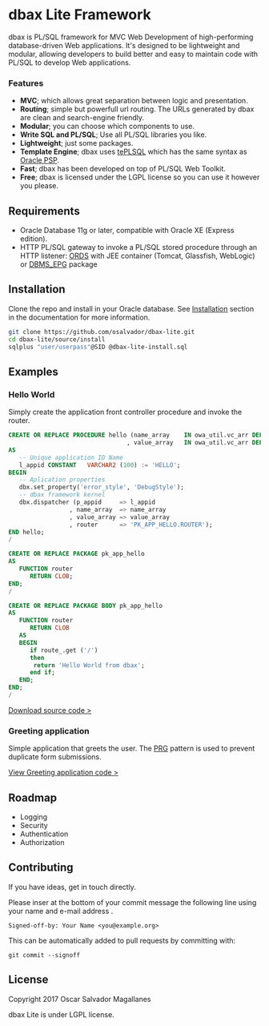# dbax Lite Framework
dbax is PL/SQL framework for MVC Web Development of high-performing database-driven Web applications. It's designed to be lightweight and modular, allowing developers to build better and easy to maintain code with PL/SQL to develop Web applications. 

### Features

* **MVC**; which allows great separation between logic and presentation. 
* **Routing**; simple but powerfull url routing. The URLs generated by dbax are clean and search-engine friendly.
* **Modular**; you can choose which components to use.
* **Write SQL and PL/SQL**; Use all PL/SQL libraries you like.
* **Lightweight**; just some packages. 
* **Template Engine**; dbax uses [tePLSQL] which has the same syntax as [Oracle PSP].
* **Fast**; dbax has been developed on top of PL/SQL Web Toolkit.
* **Free**; dbax is licensed under the LGPL license so you can use it however you please. 

[tePLSQL]: https://github.com/osalvador/tePLSQL
[Oracle PSP]: http://docs.oracle.com/cd/E11882_01/appdev.112/e41502/adfns_psp.htm#ADFNS016

## Requirements

- Oracle Database 11g or later, compatible with Oracle XE (Express edition).
- HTTP PL/SQL gateway to invoke a PL/SQL stored procedure through an HTTP listener: [ORDS] with JEE container (Tomcat, Glassfish, WebLogic) or [DBMS_EPG] package

[ORDS]: http://www.oracle.com/technetwork/developer-tools/rest-data-services/overview/index.html
[DBMS_EPG]: https://docs.oracle.com/cd/B28359_01/appdev.111/b28419/d_epg.htm

## Installation

Clone the repo and install in your Oracle database. See [Installation](docs/Installation.md) section in the documentation for more information. 

```sh
git clone https://github.com/osalvador/dbax-lite.git
cd dbax-lite/source/install
sqlplus "user/userpass"@SID @dbax-lite-install.sql
```


## Examples 

### Hello World

Simply create the application front controller procedure and invoke the router.

```sql      
CREATE OR REPLACE PROCEDURE hello (name_array    IN owa_util.vc_arr DEFAULT dbx.empty_vc_arr
                                 , value_array   IN owa_util.vc_arr DEFAULT dbx.empty_vc_arr )
AS
   -- Unique application ID Name
   l_appid CONSTANT   VARCHAR2 (100) := 'HELLO';
BEGIN
   -- Aplication properties
   dbx.set_property('error_style', 'DebugStyle');   
   -- dbax framework kernel 
   dbx.dispatcher (p_appid     => l_appid
                 , name_array  => name_array
                 , value_array => value_array
                 , router      => 'PK_APP_HELLO.ROUTER');
END hello;
/

CREATE OR REPLACE PACKAGE pk_app_hello
AS   
   FUNCTION router
      RETURN CLOB;
END;
/

CREATE OR REPLACE PACKAGE BODY pk_app_hello
AS
   FUNCTION router
      RETURN CLOB
   AS
   BEGIN
      if route_.get ('/')
      then
       return 'Hello World from dbax';
      end if;      
   END;
END;
/
```


[Download source code >](examples/hello/helloApp.sql)

### Greeting application 

Simple application that greets the user. The [PRG](https://en.wikipedia.org/wiki/Post/Redirect/Get) pattern is used to prevent duplicate form submissions. 

[View Greeting application code >](examples/greeting)


## Roadmap

- Logging
- Security
- Authentication
- Authorization

## Contributing

If you have ideas, get in touch directly.

Please inser at the bottom of your commit message the following line using your name and e-mail address .

    Signed-off-by: Your Name <you@example.org>

This can be automatically added to pull requests by committing with:

    git commit --signoff


## License

Copyright 2017 Oscar Salvador Magallanes 

dbax Lite is under LGPL license. 
